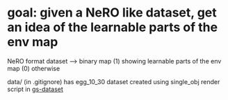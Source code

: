 # goal: given a NeRO like dataset, get an idea of the learnable parts of the env map

NeRO format dataset --> binary map (1) showing learnable parts of the env map (0) otherwise

data/ (in .gitignore) has egg_10_30 dataset created using single_obj render script in [gs-dataset](https://github.com/ahitagnied/gs-dataset)